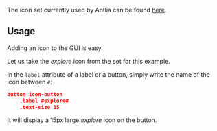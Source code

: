 The icon set currently used by Antlia can be found [here](https://material.io/icons/).

## Usage

Adding an icon to the GUI is easy.

Let us take the _explore_ icon from the set for this example.

In the `label` attribute of a label or a button, simply write the name of the icon between `#`:

```json
button icon-button
	.label #explore#
	.text-size 15
```

It will display a 15px large _explore_ icon on the button.
